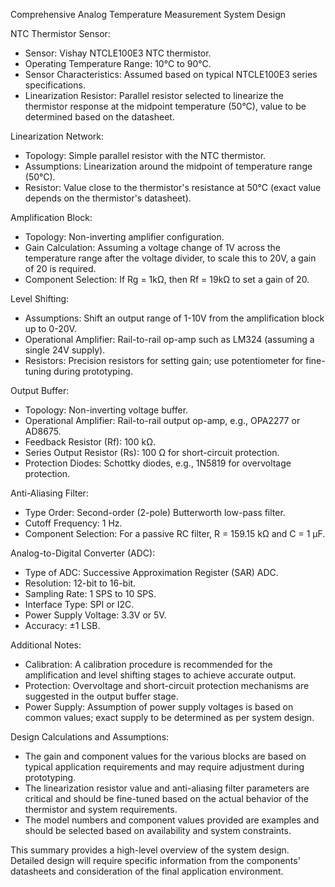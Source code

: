 Comprehensive Analog Temperature Measurement System Design

NTC Thermistor Sensor:
- Sensor: Vishay NTCLE100E3 NTC thermistor.
- Operating Temperature Range: 10°C to 90°C.
- Sensor Characteristics: Assumed based on typical NTCLE100E3 series specifications.
- Linearization Resistor: Parallel resistor selected to linearize the thermistor response at the midpoint temperature (50°C), value to be determined based on the datasheet.

Linearization Network:
- Topology: Simple parallel resistor with the NTC thermistor.
- Assumptions: Linearization around the midpoint of temperature range (50°C).
- Resistor: Value close to the thermistor's resistance at 50°C (exact value depends on the thermistor's datasheet).

Amplification Block:
- Topology: Non-inverting amplifier configuration.
- Gain Calculation: Assuming a voltage change of 1V across the temperature range after the voltage divider, to scale this to 20V, a gain of 20 is required.
- Component Selection: If Rg = 1kΩ, then Rf = 19kΩ to set a gain of 20.

Level Shifting:
- Assumptions: Shift an output range of 1-10V from the amplification block up to 0-20V.
- Operational Amplifier: Rail-to-rail op-amp such as LM324 (assuming a single 24V supply).
- Resistors: Precision resistors for setting gain; use potentiometer for fine-tuning during prototyping.

Output Buffer:
- Topology: Non-inverting voltage buffer.
- Operational Amplifier: Rail-to-rail output op-amp, e.g., OPA2277 or AD8675.
- Feedback Resistor (Rf): 100 kΩ.
- Series Output Resistor (Rs): 100 Ω for short-circuit protection.
- Protection Diodes: Schottky diodes, e.g., 1N5819 for overvoltage protection.

Anti-Aliasing Filter:
- Type Order: Second-order (2-pole) Butterworth low-pass filter.
- Cutoff Frequency: 1 Hz.
- Component Selection: For a passive RC filter, R = 159.15 kΩ and C = 1 μF.

Analog-to-Digital Converter (ADC):
- Type of ADC: Successive Approximation Register (SAR) ADC.
- Resolution: 12-bit to 16-bit.
- Sampling Rate: 1 SPS to 10 SPS.
- Interface Type: SPI or I2C.
- Power Supply Voltage: 3.3V or 5V.
- Accuracy: ±1 LSB.

Additional Notes:
- Calibration: A calibration procedure is recommended for the amplification and level shifting stages to achieve accurate output.
- Protection: Overvoltage and short-circuit protection mechanisms are suggested in the output buffer stage.
- Power Supply: Assumption of power supply voltages is based on common values; exact supply to be determined as per system design.

Design Calculations and Assumptions:
- The gain and component values for the various blocks are based on typical application requirements and may require adjustment during prototyping.
- The linearization resistor value and anti-aliasing filter parameters are critical and should be fine-tuned based on the actual behavior of the thermistor and system requirements.
- The model numbers and component values provided are examples and should be selected based on availability and system constraints.

This summary provides a high-level overview of the system design. Detailed design will require specific information from the components' datasheets and consideration of the final application environment.